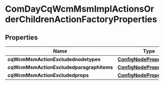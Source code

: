 

# ComDayCqWcmMsmImplActionsOrderChildrenActionFactoryProperties

## Properties

Name | Type | Description | Notes
------------ | ------------- | ------------- | -------------
**cqWcmMsmActionExcludednodetypes** | [**ConfigNodePropertyArray**](ConfigNodePropertyArray.md) |  |  [optional]
**cqWcmMsmActionExcludedparagraphitems** | [**ConfigNodePropertyArray**](ConfigNodePropertyArray.md) |  |  [optional]
**cqWcmMsmActionExcludedprops** | [**ConfigNodePropertyArray**](ConfigNodePropertyArray.md) |  |  [optional]




